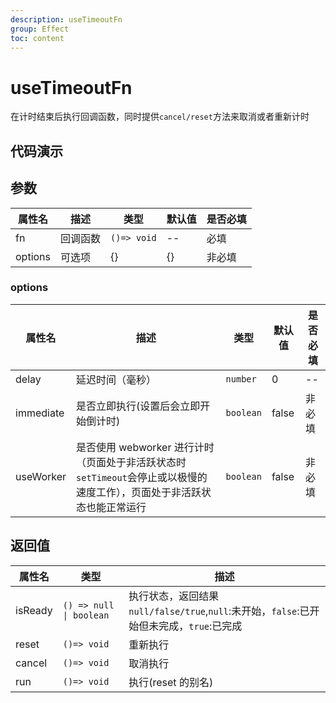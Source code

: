 ```yaml
---
description: useTimeoutFn
group: Effect
toc: content
---
```


# useTimeoutFn

在计时结束后执行回调函数，同时提供`cancel/reset`方法来取消或者重新计时

## 代码演示

<code src="let-hooks/useTimeoutFn/demos/base.tsx" title="基本用法"></code>
<code src="let-hooks/useTimeoutFn/demos/immediate.tsx" title="立即执行" description="设置immediate=true，会立即开始计时"></code>
<code src="let-hooks/useTimeoutFn/demos/worker.tsx" title="使用web worker" description="使用webWorker进行计时"></code>

## 参数

| 属性名  | 描述     | 类型        | 默认值 | 是否必填 |
| ------- | -------- | ----------- | ------ | -------- |
| fn      | 回调函数 | `()=> void` | --     | 必填     |
| options | 可选项   | {}          | {}     | 非必填   |

### options

| 属性名    | 描述                                                                                                                    | 类型      | 默认值 | 是否必填 |
| --------- | ----------------------------------------------------------------------------------------------------------------------- | --------- | ------ | -------- |
| delay     | 延迟时间（毫秒）                                                                                                        | `number`  | 0      | --       |
| immediate | 是否立即执行(设置后会立即开始倒计时)                                                                                    | `boolean` | false  | 非必填   |
| useWorker | 是否使用 webworker 进行计时（页面处于非活跃状态时`setTimeout`会停止或以极慢的速度工作），页面处于非活跃状态也能正常运行 | `boolean` | false  | 非必填   |

## 返回值

| 属性名  | 类型                    | 描述                                                                                      |
| ------- | ----------------------- | ----------------------------------------------------------------------------------------- |
| isReady | `() => null \| boolean` | 执行状态，返回结果 `null/false/true`,`null`:未开始，`false`:已开始但未完成，`true`:已完成 |
| reset   | `()=> void`             | 重新执行                                                                                  |
| cancel  | `()=> void`             | 取消执行                                                                                  |
| run     | `()=> void`             | 执行(reset 的别名)                                                                        |
